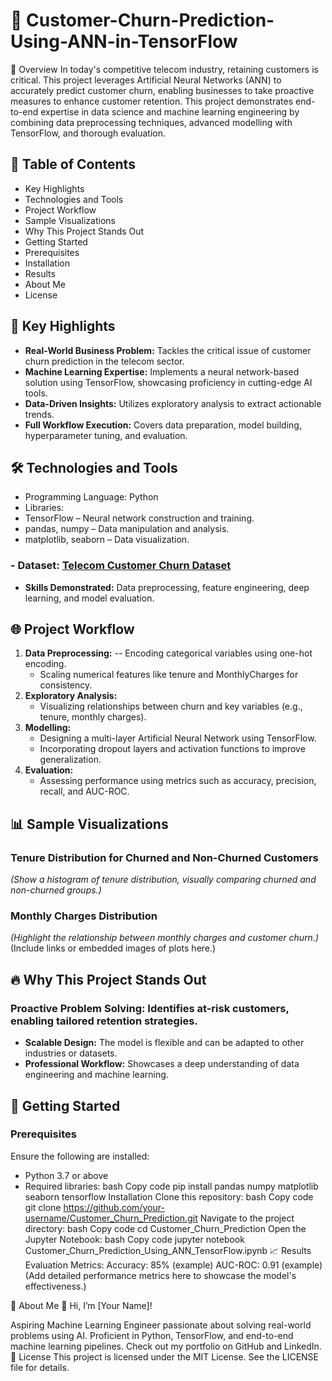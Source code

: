 # 🚀 Customer-Churn-Prediction-Using-ANN-in-TensorFlow

🌟 Overview
In today's competitive telecom industry, retaining customers is critical. This project leverages Artificial Neural Networks (ANN) to accurately predict customer churn, enabling businesses to take proactive measures to enhance customer retention.
This project demonstrates end-to-end expertise in data science and machine learning engineering by combining data preprocessing techniques, advanced modelling with TensorFlow, and thorough evaluation.



## 📑  Table of Contents
- Key Highlights
- Technologies and Tools
- Project Workflow
- Sample Visualizations
- Why This Project Stands Out
- Getting Started
- Prerequisites
- Installation
- Results
- About Me
- License
  
## 📌 Key Highlights
- **Real-World Business Problem:** Tackles the critical issue of customer churn prediction in the telecom sector.
- __Machine Learning Expertise:__ Implements a neural network-based solution using TensorFlow, showcasing proficiency in cutting-edge AI tools.
- __Data-Driven Insights:__ Utilizes exploratory analysis to extract actionable trends.
- __Full Workflow Execution:__ Covers data preparation, model building, hyperparameter tuning, and evaluation.


## 🛠️ Technologies and Tools
- Programming Language: Python <br/>
- Libraries:
- TensorFlow – Neural network construction and training.
- pandas, numpy – Data manipulation and analysis.
- matplotlib, seaborn – Data visualization.


### - Dataset: [Telecom Customer Churn Dataset](https://raw.githubusercontent.com/YBIFoundation/Dataset/main/TelecomCustomerChurn.csv) <br/>
- __Skills Demonstrated:__ Data preprocessing, feature engineering, deep learning, and model evaluation.

## 🌐 Project Workflow
1. __Data Preprocessing:__
   -- Encoding categorical variables using one-hot encoding.
   - Scaling numerical features like tenure and MonthlyCharges for consistency.
2. __Exploratory Analysis:__
   - Visualizing relationships between churn and key variables (e.g., tenure, monthly charges).
3. __Modelling:__
   - Designing a multi-layer Artificial Neural Network using TensorFlow.
   - Incorporating dropout layers and activation functions to improve generalization.
4. __Evaluation:__
   - Assessing performance using metrics such as accuracy, precision, recall, and AUC-ROC.
     
## 📊 Sample Visualizations
### Tenure Distribution for Churned and Non-Churned Customers
_(Show a histogram of tenure distribution, visually comparing churned and non-churned groups.)_

### Monthly Charges Distribution
_(Highlight the relationship between monthly charges and customer churn.)_
(Include links or embedded images of plots here.)

## 🔥 Why This Project Stands Out
### Proactive Problem Solving: Identifies at-risk customers, enabling tailored retention strategies.
- __Scalable Design:__ The model is flexible and can be adapted to other industries or datasets.
- __Professional Workflow:__ Showcases a deep understanding of data engineering and machine learning.
  
## 🚀 Getting Started
### Prerequisites
Ensure the following are installed:
- Python 3.7 or above
- Required libraries:
bash
Copy code
pip install pandas numpy matplotlib seaborn tensorflow
Installation
Clone this repository:
bash
Copy code
git clone https://github.com/your-username/Customer_Churn_Prediction.git
Navigate to the project directory:
bash
Copy code
cd Customer_Churn_Prediction
Open the Jupyter Notebook:
bash
Copy code
jupyter notebook Customer_Churn_Prediction_Using_ANN_TensorFlow.ipynb
📈 Results
Evaluation Metrics:
Accuracy: 85% (example)
AUC-ROC: 0.91 (example)
(Add detailed performance metrics here to showcase the model's effectiveness.)

💼 About Me
👋 Hi, I’m [Your Name]!

Aspiring Machine Learning Engineer passionate about solving real-world problems using AI.
Proficient in Python, TensorFlow, and end-to-end machine learning pipelines.
Check out my portfolio on GitHub and LinkedIn.
📜 License
This project is licensed under the MIT License. See the LICENSE file for details.


